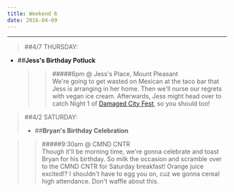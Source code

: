 ```yaml
---
title: Weekend 6
date: 2016-04-09
---
```

***
>##4/7 THURSDAY:
- ##**Jess's Birthday Potluck**

  >>#####6pm @ Jess's Place, Mount Pleasant   
  >>We're going to get wasted on Mexican at the taco bar that Jess is arranging in her home. Then we'll nurse our regrets with vegan ice cream. Afterwards, Jess might head over to catch Night 1 of [Damaged City Fest](http://damaged-city.com/), so you should too!

>##4/2 SATURDAY:
>- ##**Bryan's Birthday Celebration**

>>#####9:30am @ CMND CNTR  
>>Though it'll be morning time, we're gonna celebrate and toast Bryan for his birthday. So milk the occasion and scramble over to the CMND CNTR for Saturday breakfast! Orange juice excited!? I shouldn't have to egg you on, cuz we gonna cereal high attendance. Don't waffle about this.
